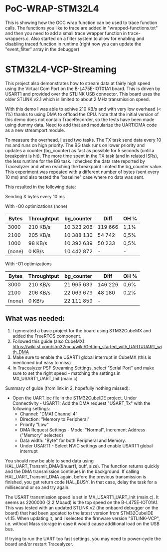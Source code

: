 # PoC-WRAP-STM32L4

This is showing how the GCC wrap function can be used to trace function calls.
The functions you like to trace are added in "wrapped-functions.txt" and then you need to add a small trace wrapper function in trace-wrappers.c.
Also started on a filter system to allow for enabling and disabling traced function in runtime (right now you can update the "event_filter" array in the debugger) 

# STM32L4-VCP-Streaming

This project also demonstrates how to stream data at fairly high speed using the Virtual Com Port on the B-L475E-IOT01A1 board. This is driven by USART1 and provided over the STLINK USB connector.
This board uses the older STLINK v2.1 which is limited to about 2 MHz transmission speed. 

With this demo I was able to achive 210 KB/s and with very low overhead (< 1%) thanks to using DMA to offload the CPU.
Note that the initial version of this demo does not contain TraceRecorder, so the tests have been made using dummy data. Need to add that and modularize the UART/DMA code as a new streamport module.

To measure the overhead, I used two tasks. The TX task send data every 10 ms and runs on high priority. The BG task runs on lower priority and updates a counter (bg_counter) as fast as possible for 5 seconds (until a breakpoint is hit). The more time spent in the TX task (and in related ISRs), the less runtime for the BG task. I checked the data rate reported by Tracealyzer and when reaching the breakpoint I noted the bg_counter value. This experiment was repeated with a different number of bytes (sent every 10 ms) and also tested the "baseline" case where no data was sent.

This resulted in the following data:

Sending X bytes every 10 ms

With -O0 optimizations (none)

Bytes  |  Throughtput|	bg_counter |    Diff |		OH %
-------|-------------|-------------|---------|---------
3000   | 		 210 KB/s|  10 323 206 | 119 666 |		1,1%
2100   |     205 KB/s|  10 388 130 |	54 742 |		0,5%
1000   |      98 KB/s|  10 392 639 |	50 233 |		0,5%
(none) |       0 KB/s|  10 442 872 |       - |      -  

With -O1 optimizations

Bytes  |  Throughtput|	bg_counter |    Diff |		OH %
-------|-------------|-------------|---------|---------
3000   |	  210 KB/s |	21 965 633 | 146 226 |		0,6%	
2100	 |	  206 KB/s |	22 063 679 |	48 180 |		0,2%
(none) |	 	  0 KB/s |	22 111 859 |       - |


## What was needed:
1. I generated a basic project for the board using STM32CubeMX and added the FreeRTOS component.
2. Followed this guide (also CubeMX): https://wiki.st.com/stm32mcu/wiki/Getting_started_with_UART#UART_with_DMA
2. Make sure to enable the USART1 global interrupt in CubeMX (this is mentioned but easy to miss)
3. In Tracealyzer PSF Streaming Settings, select "Serial Port" and make sure to set the right speed - matching the settings in MX_USART1_UART_Init (main.c)

Summary of guide (from link in 2, hopefully nothing missed):
- Open the UART.ioc file in the STM32CubeIDE project.
  Under Connectivity - USART1: Add the DMA request "USART_Tx" with the following settings:
    -  Channel: "DMA1 Channel 4"
    -  Direction: "Memory to Peripheral"
    -  Priority "Low"
    -  DMA Request Settings - Mode: "Normal", Increment Address ("Memory" selected)
    -  Data width: "Byte" for both Peripheral and Memory.
  -  Under USART1 - Select NVIC settings and enable USART1 global interrupt

You should now be able to send data using HAL_UART_Transmit_DMA(&huart1, buff, size). The function returns quickly and the DMA transmission continues in the background. If calling HAL_UART_Transmit_DMA again, before the previous transmission is finished, you get return code HAL_BUSY. In that case, delay the task for a millisecond or so and try again.

The USART transmission speed is set in MX_USART1_UART_Init (main.c). It seems as 2200000 (2.2 Mbaud) is the top speed on the B-L475E-IOT01A1. This was tested with an updated STLINK v2 (the onbaord debugger on the board) that had been updated to the latest version from STM32CubeIDE v1.15. When updating it, and I  selected the firmware version "STLINK+VCP", i.e. without Mass storage in case it would cause additional load on the USB bus.

If trying to run the UART too fast settings, you may need to power-cycle the board and/or restart Tracealyzer.
